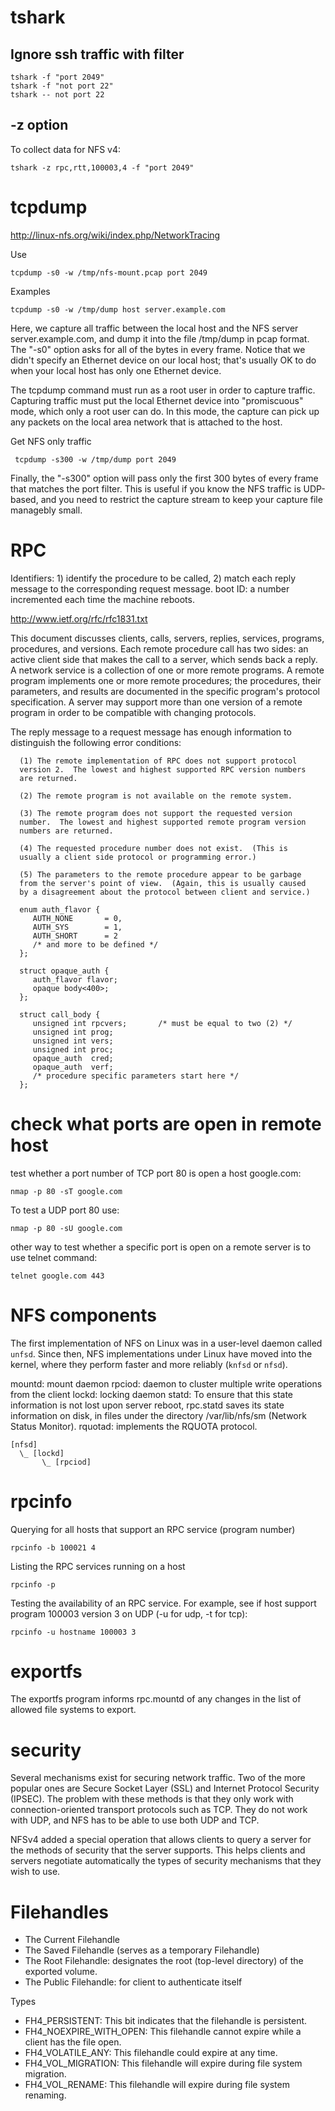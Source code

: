 # tshark
## Ignore ssh traffic with filter
	
	tshark -f "port 2049"
	tshark -f "not port 22"
	tshark -- not port 22

## -z option
To collect data for NFS v4:

	tshark -z rpc,rtt,100003,4 -f "port 2049"

# tcpdump
http://linux-nfs.org/wiki/index.php/NetworkTracing

Use 

	tcpdump -s0 -w /tmp/nfs-mount.pcap port 2049

Examples

	tcpdump -s0 -w /tmp/dump host server.example.com

Here, we capture all traffic between the local host and the NFS server
server.example.com, and dump it into the file /tmp/dump in pcap format. The
"-s0" option asks for all of the bytes in every frame. Notice that we didn't
specify an Ethernet device on our local host; that's usually OK to do when your
local host has only one Ethernet device.

The tcpdump command must run as a root user in order to capture traffic.
Capturing traffic must put the local Ethernet device into "promiscuous" mode,
which only a root user can do. In this mode, the capture can pick up any
packets on the local area network that is attached to the host. 

Get NFS only traffic

	 tcpdump -s300 -w /tmp/dump port 2049

Finally, the "-s300" option will pass only the first 300 bytes of every frame
that matches the port filter. This is useful if you know the NFS traffic is
UDP-based, and you need to restrict the capture stream to keep your capture
file managebly small. 

# RPC
Identifiers: 1) identify the procedure to be called, 2) match each reply
message to the corresponding request message. 
boot ID: a number incremented each time the machine reboots.

http://www.ietf.org/rfc/rfc1831.txt

This document discusses clients, calls, servers, replies, services, programs,
procedures, and versions.  Each remote procedure call has two sides: an active
client side that makes the call to a server, which sends back a reply.  A
network service is a collection of one or more remote programs.  A remote
program implements one or more remote procedures; the procedures, their
parameters, and results are documented in the specific program's protocol
specification.  A server may support more than one version of a remote program
in order to be compatible with changing protocols.

The reply message to a request message has enough information to distinguish
the following error conditions:

      (1) The remote implementation of RPC does not support protocol
      version 2.  The lowest and highest supported RPC version numbers
      are returned.

      (2) The remote program is not available on the remote system.

      (3) The remote program does not support the requested version
      number.  The lowest and highest supported remote program version
      numbers are returned.

      (4) The requested procedure number does not exist.  (This is
      usually a client side protocol or programming error.)

      (5) The parameters to the remote procedure appear to be garbage
      from the server's point of view.  (Again, this is usually caused
      by a disagreement about the protocol between client and service.)

      enum auth_flavor {
         AUTH_NONE       = 0,
         AUTH_SYS        = 1,
         AUTH_SHORT      = 2
         /* and more to be defined */
      };

      struct opaque_auth {
         auth_flavor flavor;
         opaque body<400>;
      };

      struct call_body {
         unsigned int rpcvers;       /* must be equal to two (2) */
         unsigned int prog;
         unsigned int vers;
         unsigned int proc;
         opaque_auth  cred;
         opaque_auth  verf;
         /* procedure specific parameters start here */
      };

# check what ports are open in remote host
test whether a port number of TCP port 80 is open a host google.com:

	nmap -p 80 -sT google.com

To test a UDP port 80 use:

	nmap -p 80 -sU google.com

other way to test whether a specific port is open on a remote server is to use
telnet command:

	telnet google.com 443

# NFS components
The first implementation of NFS on Linux was in a user-level daemon called
`unfsd`. Since then, NFS implementations under Linux have moved into the kernel,
where they perform faster and more reliably (`knfsd` or `nfsd`).

mountd: mount daemon
rpciod: daemon to cluster multiple write operations from the client
lockd: locking daemon
statd: To ensure that this state information is not lost upon server reboot,
	rpc.statd saves its state information on disk, in files under the directory
	/var/lib/nfs/sm (Network Status Monitor).
rquotad: implements the RQUOTA protocol.

	[nfsd]
	  \_ [lockd]
		   \_ [rpciod]

# rpcinfo
Querying for all hosts that support an RPC service (program number)

	rpcinfo -b 100021 4

Listing the RPC services running on a host

	rpcinfo -p

Testing the availability of an RPC service. For example, see if host support
program 100003 version 3 on UDP (-u for udp, -t for tcp):

	rpcinfo -u hostname 100003 3

# exportfs
The exportfs program informs rpc.mountd of any changes in the list of
allowed file systems to export.

# security
Several mechanisms exist for securing network traffic. Two of the more popular
ones are Secure Socket Layer (SSL) and Internet Protocol Security (IPSEC). The
problem with these methods is that they only work with connection-oriented
transport protocols such as TCP. They do not work with UDP, and NFS has to be
able to use both UDP and TCP.

NFSv4 added a special operation that allows clients to query a server for the
methods of security that the server supports. This helps clients and servers
negotiate automatically the types of security mechanisms that they wish to use.

# Filehandles
- The Current Filehandle
- The Saved Filehandle (serves as a temporary Filehandle)
- The Root Filehandle: designates the root (top-level directory) of the
exported volume.
- The Public Filehandle: for client to authenticate itself

Types
- FH4_PERSISTENT: This bit indicates that the filehandle is persistent.
- FH4_NOEXPIRE_WITH_OPEN: This filehandle cannot expire while a client has the
file open.
- FH4_VOLATILE_ANY: This filehandle could expire at any time.
- FH4_VOL_MIGRATION: This filehandle will expire during file system migration.
- FH4_VOL_RENAME: This filehandle will expire during file system renaming.
